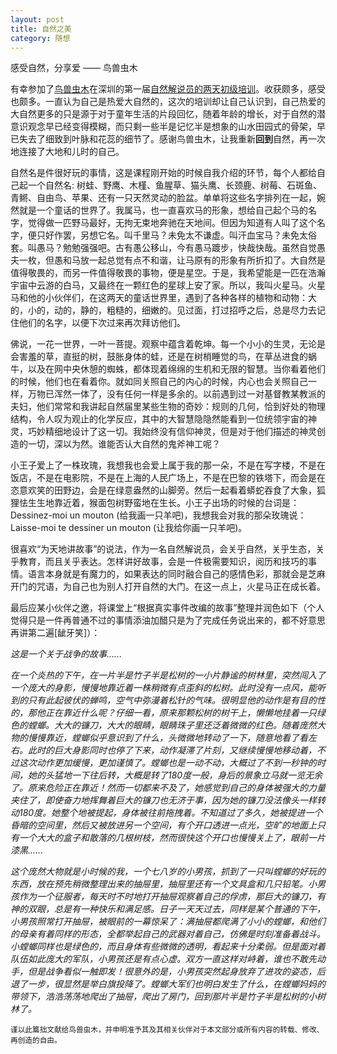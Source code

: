 ```yaml
---
layout: post
title: 自然之美
category: 随想
---
```


感受自然，分享爱 —— 鸟兽虫木

有幸参加了<a href="http://hinature.org/">鸟兽虫木</a>在深圳的第一届<a href="http://mp.weixin.qq.com/s?__biz=MzA3NjA4NjQyOQ==&mid=2651692058&idx=1&sn=a3657e9ed4d87063ece5b0e782aae568&chksm=849f91e8b3e818feb36e847b2d5b2f3e2b2b1c89f03a6a4e8c12ff95e272c56971f55f19de55&mpshare=1&scene=2&srcid=1012Ie4yyvscWhMdVLLD57UU&from=timeline&isappinstalled=0#wechat_redirect">自然解说员的两天初级培训</a>。收获颇多，感受也颇多。一直认为自己是热爱大自然的，这次的培训却让自己认识到，自己热爱的大自然更多的只是源于对于童年生活的片段回忆，随着年龄的增长，对于自然的潜意识观念早已经变得模糊，而只剩一些半是记忆半是想象的山水田园式的骨架，早已失去了细致到叶脉和花蕊的细节了。感谢鸟兽虫木，让我重新<b>回到</b>自然，再一次地连接了大地和儿时的自己。

自然名是件很好玩的事情，这是课程刚开始的时候自我介绍的环节，每个人都给自己起一个自然名: 树蛙、野鹰、木槿、鱼腥草、猫头鹰、长颈鹿、树莓、石斑鱼、青鳉、自由鸟、苹果、还有一只天然灵动的脸盆。单单将这些名字排列在一起，婉然就是一个童话的世界了。我属马，也一直喜欢马的形象，想给自己起个马的名字，觉得做一匹野马最好，无拘无束地奔驰在天地间。但因为知道有人叫了这个名字，便只好作罢，另想它名。叫千里马？未免太不谦虚。叫汗血宝马？未免太俗套。叫愚马？勉勉强强吧。古有愚公移山，今有愚马踱步，快哉快哉。虽然自觉愚夫一枚，但愚和马放一起总觉有点不和谐，让马原有的形象有所折扣了。大自然是值得敬畏的，而另一件值得敬畏的事物，便是星空。于是，我希望能是一匹在浩瀚宇宙中云游的白马，又最终在一颗红色的星球上安了家。所以，我叫火星马。火星马和他的小伙伴们，在这两天的童话世界里，遇到了各种各样的植物和动物：大的，小的，动的，静的，粗糙的，细嫩的。见过面，打过招呼之后，总是尽力去记住他们的名字，以便下次过来再次拜访他们。

佛说，一花一世界，一叶一菩提。观察中蕴含着乾坤。每一个小小的生灵，无论是会害羞的草，直挺的树，鼓胀身体的蛙，还是在树梢睡觉的鸟，在草丛进食的蜗牛，以及在网中央休憩的蜘蛛，都体现着绵绵的生机和无限的智慧。当你看着他们的时候，他们也在看着你。就如同关照自己的内心的时候，内心也会关照自己一样，万物已浑然一体了，没有任何一样是多余的。以前遇到过一对基督教某教派的夫妇，他们常常和我讲起自然届里某些生物的奇妙：规则的几何，恰到好处的物理结构，令人叹为观止的化学反应，其中的大智慧隐隐然能看到一位统领宇宙的神灵，巧妙精细地设计了这一切。我始终没有信仰神灵，但是对于他们描述的神灵创造的一切，深以为然。谁能否认大自然的鬼斧神工呢？

小王子爱上了一株玫瑰，我想我也会爱上属于我的那一朵，不是在写字楼，不是在饭店，不是在电影院，不是在上海的人民广场上，不是在巴黎的铁塔下，而会是在恣意欢笑的田野边，会是在绿意盎然的山脚旁。然后一起看着蟒蛇吞食了大象，狐狸怯生生地靠近着，猴面包树野蛮地在生长。小王子出场的时候的台词是：Dessinez-moi un mouton (给我画一只羊吧)，我想我会对我的那朵玫瑰说：Laisse-moi te dessiner un mouton (让我给你画一只羊吧)。

很喜欢“为天地讲故事”的说法，作为一名自然解说员，会关乎自然，关乎生态，关乎教育，而且关乎表达。怎样讲好故事，会是一件极需要知识，阅历和技巧的事情。语言本身就是有魔力的，如果表达的同时融合自己的感情色彩，那就会是芝麻开门的咒语，为自己也为别人打开自然的大门。在这一点上，火星马正在成长着。

最后应某小伙伴之邀，将课堂上“根据真实事件改编的故事”整理并润色如下（个人觉得只是一件再普通不过的事情添油加醋只是为了完成任务说出来的，都不好意思再讲第二遍[龇牙笑]）：

<i>这是一个关于战争的故事......</i>

<i>在一个炎热的下午，在一片半是竹子半是松树的一小片静谧的树林里，突然闯入了一个庞大的身影，慢慢地靠近着一株稍微有点歪斜的松树。此时没有一点风，能听到的只有此起彼伏的蝉鸣，空气中弥漫着松针的气味。很明显他的动作是有目的性的，那他正在靠近什么呢？仔细一看，原来那颗松树的树干上，懒懒地挂着一只绿色的螳螂。大大的镰刀，大大的眼睛，眼睛珠子里还泛着微微的红色。随着庞然大物的慢慢靠近，螳螂似乎意识到了什么，头微微地转动了一下，随意地看了看左右。此时的巨大身影同时也停了下来，动作凝滞了片刻，又继续慢慢地移动着，不过这次动作更加缓慢，更加谨慎了。螳螂也是一动不动，大概过了不到一秒钟的时间，她的头猛地一下往后转，大概是转了180度一般，身后的景象立马就一览无余了。原来危险正在靠近！然而一切都来不及了，她感觉到自己的身体被强大的力量夹住了，即使奋力地挥舞着巨大的镰刀也无济于事，因为她的镰刀没法像头一样转动180度。她整个地被提起，身体被往前拖拽着。不知道过了多久，她被提进一个昏暗的空间里，然后又被放进另一个空间，有个开口透进一点光，空旷的地面上只有一个大大的盒子和散落的几根树枝，然而很快这个开口也慢慢关上了，眼前一片漆黑......</i>

<i>这个庞然大物就是小时候的我，一个七八岁的小男孩，抓到了一只叫螳螂的好玩的东西，放在预先稍微整理出来的抽屉里，抽屉里还有一个文具盒和几只铅笔。小男孩作为一个征服者，每天时不时地打开抽屉观察着自己的俘虏，那巨大的镰刀，有神的双眼，总是有一种快乐和满足感。日子一天天过去，同样是某个普通的下午，小男孩照常打开抽屉，被眼前的一幕惊呆了：满抽屉都爬满了小小的螳螂，和他们的母亲有着同样的形态，全都举起自己的武器对着自己，仿佛是时刻准备着战斗。小螳螂同样也是绿色的，而且身体有些微微的透明，看起来十分柔弱。但是面对着队伍如此庞大的军队，小男孩还是有点心虚。双方一直这样对峙着，谁也不敢先动手，但是战争看似一触即发！很意外的是，小男孩突然起身放弃了进攻的姿态，后退了一步，很显然是举白旗投降了。螳螂大军们也明白发生了什么，在螳螂妈妈的带领下，浩浩荡荡地爬出了抽屉，爬出了房门，回到那片半是竹子半是松树的小树林了。</i>

<small>谨以此篇拙文献给鸟兽虫木，并申明准予其及其相关伙伴对于本文部分或所有内容的转载、修改、再创造的自由。</small>